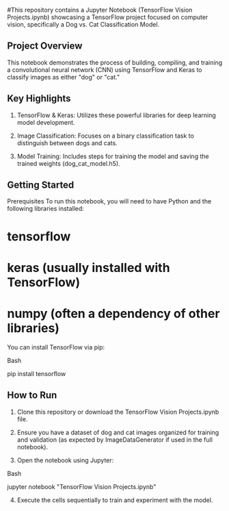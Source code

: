 #This repository contains a Jupyter Notebook (TensorFlow Vision Projects.ipynb) showcasing a TensorFlow project focused on computer vision, specifically a Dog vs. Cat Classification Model.

Project Overview
-------------------------------------------------------------------------------------------------
This notebook demonstrates the process of building, compiling, and training a convolutional neural network (CNN) using TensorFlow and Keras to classify images as either "dog" or "cat."

Key Highlights
-------------------------------------------------------------------------------------------------
1. TensorFlow & Keras: Utilizes these powerful libraries for deep learning model development.

2. Image Classification: Focuses on a binary classification task to distinguish between dogs and cats.

3. Model Training: Includes steps for training the model and saving the trained weights (dog_cat_model.h5).

Getting Started
-------------------------------------------------------------------------------------------------
Prerequisites
To run this notebook, you will need to have Python and the following libraries installed:

# tensorflow

# keras (usually installed with TensorFlow)

# numpy (often a dependency of other libraries)

You can install TensorFlow via pip:

Bash

pip install tensorflow

How to Run
--------------------------------------------------------------------------------------------------
1. Clone this repository or download the TensorFlow Vision Projects.ipynb file.

2. Ensure you have a dataset of dog and cat images organized for training and validation (as expected by ImageDataGenerator if used in the full notebook).

3. Open the notebook using Jupyter:

Bash

jupyter notebook "TensorFlow Vision Projects.ipynb"

4. Execute the cells sequentially to train and experiment with the model.
